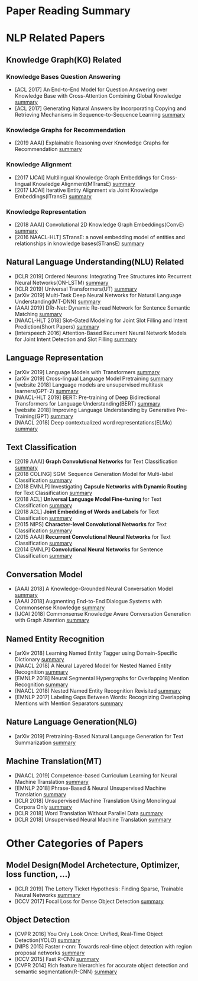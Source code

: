 # Paper Reading Summary

# NLP Related Papers
## Knowledge Graph(KG) Related
### Knowledge Bases Question Answering
- [ACL 2017] An End-to-End Model for Question Answering over Knowledge Base with Cross-Attention Combining Global Knowledge [summary](/paper/An_End-to-End_Model_for_Question_Answering_over_Knowledge_Base_with_Cross-Attention_Combining_Global_Knowledge.md)
- [ACL 2017] Generating Natural Answers by Incorporating Copying and Retrieving Mechanisms in Sequence-to-Sequence Learning [summary](/paper/Generating_Natural_Answers_by_Incorporating_Copying_and_Retrieving_Mechanisms_in_Sequence-to-Sequence_Learning.md)

### Knowledge Graphs for Recommendation
- [2019 AAAI] Explainable Reasoning over Knowledge Graphs for Recommendation [summary](/paper/Explainable_Reasoning_over_Knowledge_Graphs_for_Recommendation.md)

### Knowledge Alignment
- [2017 IJCAI] Multilingual Knowledge Graph Embeddings for Cross-lingual Knowledge Alignment(MTransE) [summary](/paper/Multilingual_Knowledge_Graph_Embeddings_for_Cross-lingual_Knowledge_Alignment.md)
- [2017 IJCAI] Iterative Entity Alignment via Joint Knowledge Embeddings(ITransE) [summary](/paper/Iterative_Entity_Alignment_via_Joint_Knowledge_Embeddings.md)

### Knowledge Representation
- [2018 AAAI] Convolutional 2D Knowledge Graph Embeddings(ConvE) [summary](/paper/Convolutional_2D_Knowledge_Graph_Embeddings.md)
- [2016 NAACL-HLT] STransE: a novel embedding model of entities and relationships in knowledge bases(STransE) [summary](/paper/STransE_-_a_novel_embedding_model_of_entities_and_relationships_in_knowledge_bases.md)

## Natural Language Understanding(NLU) Related
- [ICLR 2019] Ordered Neurons: Integrating Tree Structures into Recurrent Neural Networks(ON-LSTM) [summary](/paper/Ordered_Neurons_-_Integrating_Tree_Structures_into_Recurrent_Neural_Networks.md)
- [ICLR 2019] Universal Transformers(UT) [summary](/paper/Universal_Transformers.md)
- [arXiv 2019] Multi-Task Deep Neural Networks for Natural Language Understanding(MT-DNN) [summary](/paper/Multi-Task_Deep_Neural_Networks_for_Natural_Language_Understanding.md)
- [AAAI 2019] DRr-Net: Dynamic Re-read Network for Sentence Semantic Matching [summary](/paper/DRr-Net_Dynamic_Re-read_Network_for_Sentence_Semantic_Matching.md)
- [NAACL-HLT 2018] Slot-Gated Modeling for Joint Slot Filling and Intent Prediction(Short Papers) [summary](/paper/Slot-Gated_Modeling_for_Joint_Slot_Filling_and_Intent_Prediction.md)
- [Interspeech 2016] Attention-Based Recurrent Neural Network Models for Joint Intent Detection and Slot Filling [summary](/paper/Attention-Based_Recurrent_Neural_Network_Models_for_Joint_Intent_Detection_and_Slot_Filling.md) 

## Language Representation
- [arXiv 2019] Language Models with Transformers [summary](/paper/Language_Models_with_Transformers.md)
- [arXiv 2019] Cross-lingual Language Model Pretraining [summary](/paper/Cross-lingual_Language_Model_Pretraining.md)
- [website 2018] Language models are unsupervised multitask learners(GPT-2) [summary](/paper/Language_models_are_unsupervised_multitask_learners.md)
- [NAACL-HLT 2019] BERT: Pre-training of Deep Bidirectional Transformers for Language Understanding(BERT) [summary](/paper/BERT-_Pre-training_of_Deep_Bidirectional_Transformers_for_Language_Understanding.md)
- [website 2018] Improving Language Understanding by Generative Pre-Training(GPT) [summary](/paper/Improving_Language_Understanding_by_Generative_Pre-Training.md)
- [NAACL 2018] Deep contextualized word representations(ELMo) [summary](/paper/Deep_contextualized_word_representations.md)

## Text Classification
- [2019 AAAI] **Graph Convolutional Networks** for Text Classification [summary](/paper/Graph_Convolutional_Networks_for_Text_Classification.md)
- [2018 COLING] SGM: Sequence Generation Model for Multi-label Classification [summary](/paper/SGM_-_Sequence_Generation_Model_for_Multi-label_Classification.md)
- [2018 EMNLP] Investigating **Capsule Networks with Dynamic Routing** for Text Classification [summary](/paper/Investigating_Capsule_Networks_with_Dynamic_Routing_for_Text_Classification.md)
- [2018 ACL] **Universal Language Model Fine-tuning** for Text Classification [summary](/paper/Universal_Language_Model_Fine-tuning_for_Text_Classification.md)
- [2018 ACL] **Joint Embedding of Words and Labels** for Text Classification [summary](/paper/Joint_Embedding_of_Words_and_Labels_for_Text_Classification.md)
- [2015 NIPS] **Character-level Convolutional Networks** for Text Classification [summary](/paper/Character-level_Convolutional_Networks_for_Text_Classification.md)
- [2015 AAAI] **Recurrent Convolutional Neural Networks** for Text Classification [summary](/paper/Recurrent_Convolutional_Neural_Networks_for_Text_Classification.md)
- [2014 EMNLP] **Convolutional Neural Networks** for Sentence Classification [summary](/paper/Convolutional_Neural_Networks_for_Sentence_Classification.md)

## Conversation Model
- [AAAI 2018] A Knowledge-Grounded Neural Conversation Model [summary](/paper/A_Knowledge-Grounded_Neural_Conversation_Model.md)
- [AAAI 2018] Augmenting End-to-End Dialogue Systems with Commonsense Knowledge [summary](/paper/Augmenting_End-to-End_Dialogue_Systems_with_Commonsense_Knowledge.md)
- [IJCAI 2018] Commonsense Knowledge Aware Conversation Generation with Graph Attention [summary](/paper/Knowledge_Aware_Conversation_Generation_with_Graph_Attention.md)

## Named Entity Recognition
- [arXiv 2018] Learning Named Entity Tagger using Domain-Specific Dictionary [summary](/paper/Learning_Named_Entity_Tagger_using_Domain-Specific_Dictionary.md)
- [NAACL 2018] A Neural Layered Model for Nested Named Entity Recognition [summary](/paper/A_Neural_Layered_Model_for_Nested_Named_Entity_Recognition.md)
- [EMNLP 2018] Neural Segmental Hypergraphs for Overlapping Mention Recognition [summary](/paper/Neural_Segmental_Hypergraphs_for_Overlapping_Mention_Recognition.md)
- [NAACL 2018] Nested Named Entity Recognition Revisited [summary](/paper/Nested_Named_Entity_Recognition_Revisited.md)
- [EMNLP 2017] Labeling Gaps Between Words: Recognizing Overlapping Mentions with Mention Separators [summary](/paper/Labeling_Gaps_Between_Words-_Recognizing_Overlapping_Mentions_with_Mention_Separators.md)

## Nature Language Generation(NLG)
- [arXiv 2019] Pretraining-Based Natural Language Generation for Text Summarization [summary](/paper/Pretraining-Based_Natural_Language_Generation_for_Text_Summarization.md)

## Machine Translation(MT)
- [NAACL 2019] Competence-based Curriculum Learning for Neural Machine Translation [summary](/paper/Competence-based_Curriculum_Learning_for_Neural_Machine_Translation.md)
- [EMNLP 2018] Phrase-Based & Neural Unsupervised Machine Translation [summary](/paper/Phrase-Based_&_Neural_Unsupervised_Machine_Translation.md)
- [ICLR 2018] Unsupervised Machine Translation Using Monolingual Corpora Only [summary](/paper/Unsupervised_Machine_Translation_Using_Monolingual_Corpora_Only.md)
- [ICLR 2018] Word Translation Without Parallel Data [summary](/paper/Word_Translation_Without_Parallel_Data.md)
- [ICLR 2018] Unsupervised Neural Machine Translation [summary](/paper/Unsupervised_Neural_Machine_Translation.md)

# Other Categories of Papers
## Model Design(Model Archetecture, Optimizer, loss function, ...)
- [ICLR 2019] The Lottery Ticket Hypothesis: Finding Sparse, Trainable Neural Networks [summary](/paper/other_papers/The_Lottery_Ticket_Hypothesis_-_Finding_Sparse,_Trainable_Neural_Networks.md)
- [ICCV 2017] Focal Loss for Dense Object Detection [summary](/paper/other_papers/Focal_Loss_for_Dense_Object_Detection.md)

## Object Detection
- [CVPR 2016] You Only Look Once: Unified, Real-Time Object Detection(YOLO) [summary](/paper/other_papers/You_Only_Look_Once_-_Unified,_Real-Time_Object_Detection.md)
- [NIPS 2015] Faster r-cnn: Towards real-time object detection with region proposal networks [summary](/paper/other_papers/Faster_r-cnn-_Towards_real-time_object_detection_with_region_proposal_networks.md)
- [ICCV 2015] Fast R-CNN [summary](/paper/other_papers/Fast_R-CNN.md)
- [CVPR 2014] Rich feature hierarchies for accurate object detection and semantic segmentation(R-CNN) [summary](/paper/other_papers/Rich_feature_hierarchies_for_accurate_object_detection_and_semantic_segmentation.md)